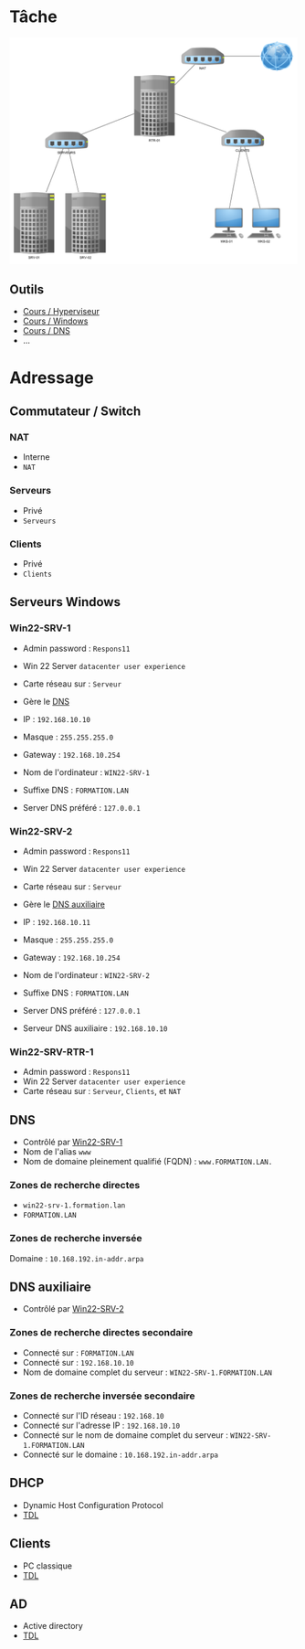# Tâche
![Exemple de réseau à créer](https://github.com/Altherneum/.github/blob/main/note/assets/MicrosoftTeams-image.png?raw=true)

## Outils
- [Cours / Hyperviseur](https://doc.altherneum.fr/cours/hyper-v.html)
- [Cours / Windows](https://doc.altherneum.fr/cours/windows.html)
- [Cours / DNS](https://doc.altherneum.fr/cours/dns.html)
- ...

# Adressage
## Commutateur / Switch
### NAT
- Interne
- `NAT`

### Serveurs
- Privé
- `Serveurs`

### Clients
- Privé
- `Clients`

## Serveurs Windows
### Win22-SRV-1
- Admin password : `Respons11`
- Win 22 Server `datacenter user experience`
- Carte réseau sur : `Serveur`

- Gère le [DNS](#DNS)

- IP : `192.168.10.10`
- Masque : `255.255.255.0`
- Gateway : `192.168.10.254`

- Nom de l'ordinateur : `WIN22-SRV-1`
- Suffixe DNS : `FORMATION.LAN`

- Server DNS préféré : `127.0.0.1`

### Win22-SRV-2
- Admin password : `Respons11`
- Win 22 Server `datacenter user experience`
- Carte réseau sur : `Serveur`

- Gère le [DNS auxiliaire](#DNS-auxiliaire)

- IP : `192.168.10.11`
- Masque : `255.255.255.0`
- Gateway : `192.168.10.254`

- Nom de l'ordinateur : `WIN22-SRV-2`
- Suffixe DNS : `FORMATION.LAN`

- Server DNS préféré : `127.0.0.1`
- Serveur DNS auxiliaire : `192.168.10.10`

### Win22-SRV-RTR-1
- Admin password : `Respons11`
- Win 22 Server `datacenter user experience`
- Carte réseau sur : `Serveur`, `Clients`, et `NAT`

## DNS
- Contrôlé par [Win22-SRV-1](#Win22-SRV-1)
- Nom de l'alias `www`
- Nom de domaine pleinement qualifié (FQDN) : `www.FORMATION.LAN.`
### Zones de recherche directes
- `win22-srv-1.formation.lan`
- `FORMATION.LAN`
### Zones de recherche inversée
Domaine : `10.168.192.in-addr.arpa`

## DNS auxiliaire
- Contrôlé par [Win22-SRV-2](#Win22-SRV-2)
### Zones de recherche directes secondaire
- Connecté sur : `FORMATION.LAN`
- Connecté sur : `192.168.10.10`
- Nom de domaine complet du serveur : `WIN22-SRV-1.FORMATION.LAN` 
### Zones de recherche inversée secondaire
- Connecté sur l'ID réseau : `192.168.10`
- Connecté sur l'adresse IP : `192.168.10.10`
- Connecté sur le nom de domaine complet du serveur : `WIN22-SRV-1.FORMATION.LAN`
- Connecté sur le domaine : `10.168.192.in-addr.arpa`

## DHCP
- Dynamic Host Configuration Protocol
- [TDL](#to-do)

## Clients
- PC classique
- [TDL](#to-do)

## AD
- Active directory
- [TDL](#to-do)